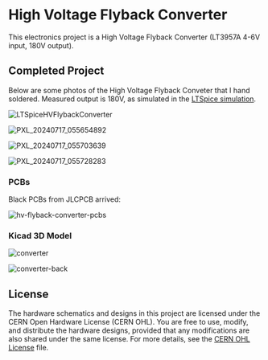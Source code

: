 # High Voltage Flyback Converter

This electronics project is a High Voltage Flyback Converter (LT3957A 4-6V input, 180V output).

## Completed Project

Below are some photos of the High Voltage Flyback Conveter that I hand soldered.  Measured output is 180V, as simulated in the [LTSpice simulation](./ltspice).

![LTSpiceHVFlybackConverter](https://github.com/user-attachments/assets/328c72a0-25d4-4062-a708-e6c2d76aafb1)

![PXL_20240717_055654892](https://github.com/user-attachments/assets/5922ead0-73a5-488d-98d9-59223c787acd)

![PXL_20240717_055703639](https://github.com/user-attachments/assets/c697fcc1-2b2b-4a36-8bf4-6460a33f36fa)

![PXL_20240717_055728283](https://github.com/user-attachments/assets/b0a2e9fc-2adb-4ef3-88cc-f23c831cb440)

### PCBs

Black PCBs from JLCPCB arrived:

![hv-flyback-converter-pcbs](https://github.com/user-attachments/assets/bc1fd237-aca7-4899-8225-72b91a6d66ce)

### Kicad 3D Model

![converter](https://github.com/user-attachments/assets/ff05fdf1-8a68-491c-8738-85f1796a200d)

![converter-back](https://github.com/user-attachments/assets/1fb1ddea-1eb6-4ab6-9950-1d53a96a088e)

## License

The hardware schematics and designs in this project are licensed under the CERN Open Hardware License (CERN OHL). You are free to use, modify, and distribute the hardware designs, provided that any modifications are also shared under the same license. For more details, see the [CERN OHL License](./CERN_OHL_LICENSE) file.
